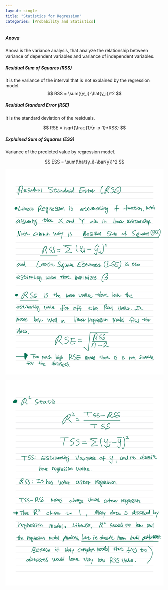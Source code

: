 ```yaml
---
layout: single
title: "Statistics for Regression"
categories: [Probability and Statistics]
---
```




##### Anova

Anova is the variance analysis, that analyze the relationship between variance of dependent variables and variance of independent variables.







##### Residual Sum of Squares (RSS)

It is the variance of the interval that is not explained by the regression model.</br>
$$
RSS = \sum({y_i}-\hat{y_i})^2
$$





##### Residual Standard Error (RSE)

It is the standard deviation of the residuals.</br>

$$
RSE = \sqrt{\frac{1}{n-p-1}*RSS}
$$



##### Explained Sum of Squares (ESS)

Variance of the predicted value by regression model.</br>


$$
ESS = \sum(\hat{y_i}-\bar{y})^2
$$









![Notetoking-1](../../images/2022-09-08-Regression/Notetoking-1.jpg)

![Notetoking-2](../../images/2022-09-08-Regression/Notetoking-2.jpg)
